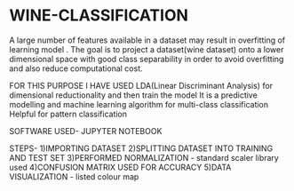 # WINE-CLASSIFICATION

A large number of features available in a dataset may result in overfitting of learning model .
The goal is to project a dataset(wine dataset) onto a lower dimensional space with good class separability in order to avoid overfitting and also reduce computational cost.

FOR THIS PURPOSE I HAVE USED LDA(Linear Discriminant Analysis) for dimensional reductionality and then train the model 
It is a predictive modelling and machine learning algorithm for multi-class classification
Helpful for pattern classification

SOFTWARE USED-
JUPYTER NOTEBOOK

STEPS-
1)IMPORTING DATASET 
2)SPLITTING DATASET INTO TRAINING AND TEST SET
3)PERFORMED NORMALIZATION - standard scaler library used
4)CONFUSION MATRIX USED FOR ACCURACY
5)DATA VISUALIZATION - listed colour map
